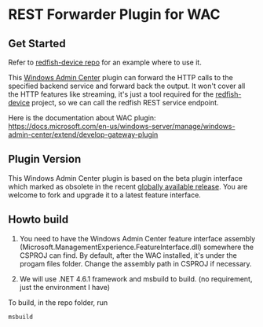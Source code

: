 # REST Forwarder Plugin for WAC

## Get Started
Refer to [redfish-device repo](https://github.com/hongtao-chen/redfish-device) for an example where to use it.

This [Windows Admin Center](https://docs.microsoft.com/en-us/windows-server/manage/windows-admin-center/overview) plugin can forward the HTTP calls to the specified backend service and forward back the output. It won't cover all the HTTP features like streaming, it's just a tool required for the [redfish-device](https://github.com/hongtao-chen/redfish-device) project, so we can call the redfish REST service endpoint.

Here is the documentation about WAC plugin: https://docs.microsoft.com/en-us/windows-server/manage/windows-admin-center/extend/develop-gateway-plugin

## Plugin Version
This Windows Admin Center plugin is based on the beta plugin interface which marked as obsolete in the recent [globally available release](https://cloudblogs.microsoft.com/windowsserver/2018/09/20/windows-admin-center-1809-and-sdk-now-generally-available/). You are welcome to fork and upgrade it to a latest feature interface.

## Howto build
1. You need to have the Windows Admin Center feature interface assembly (Microsoft.ManagementExperience.FeatureInterface.dll) somewhere the CSPROJ can find. By default, after the WAC installed, it's under the progam files folder. Change the assembly path in CSPROJ if necessary.

2. We will use .NET 4.6.1 framework and msbuild to build. (no requirement, just the environment I have)

To build, in the repo folder, run
```cmd
msbuild
```

